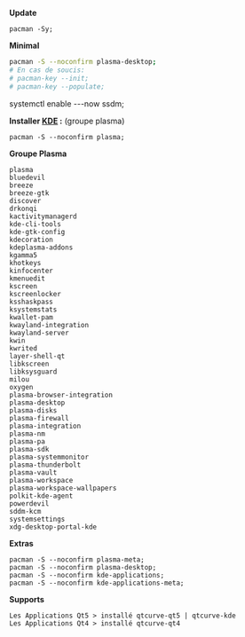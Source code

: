 **Update**
```
pacman -Sy;
```


**Minimal**
```bash
pacman -S --noconfirm plasma-desktop;
# En cas de soucis:
# pacman-key --init;
# pacman-key --populate;
```


systemctl enable ---now ssdm;


**Installer [KDE](https://wiki.archlinux.fr/KDE) :** (groupe plasma)
```
pacman -S --noconfirm plasma;
```

**Groupe Plasma**
```
plasma
bluedevil
breeze
breeze-gtk
discover
drkonqi
kactivitymanagerd
kde-cli-tools
kde-gtk-config
kdecoration
kdeplasma-addons
kgamma5
khotkeys
kinfocenter
kmenuedit
kscreen
kscreenlocker
ksshaskpass
ksystemstats
kwallet-pam
kwayland-integration
kwayland-server
kwin
kwrited
layer-shell-qt
libkscreen
libksysguard
milou
oxygen
plasma-browser-integration
plasma-desktop
plasma-disks
plasma-firewall
plasma-integration
plasma-nm
plasma-pa
plasma-sdk
plasma-systemmonitor
plasma-thunderbolt
plasma-vault
plasma-workspace
plasma-workspace-wallpapers
polkit-kde-agent
powerdevil
sddm-kcm
systemsettings
xdg-desktop-portal-kde
```

**Extras**
```
pacman -S --noconfirm plasma-meta;
pacman -S --noconfirm plasma-desktop;
pacman -S --noconfirm kde-applications;
pacman -S --noconfirm kde-applications-meta;
```

**Supports**
```
Les Applications Qt5 > installé qtcurve-qt5 | qtcurve-kde 
Les Applications Qt4 > installé qtcurve-qt4
```
